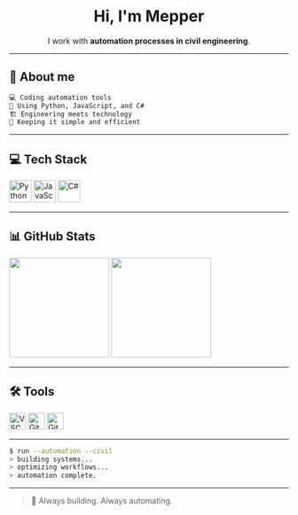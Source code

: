 <h1 align="center">Hi, I'm Mepper</h1>

<p align="center">I work with <strong>automation processes in civil engineering</strong>.</p>

---

## 🧠 About me

```txt
💻 Coding automation tools  
🔧 Using Python, JavaScript, and C#  
🏗️ Engineering meets technology  
🧱 Keeping it simple and efficient  
```

---

## 💻 Tech Stack

<p align="left">
  <img src="https://cdn.jsdelivr.net/gh/devicons/devicon/icons/python/python-original.svg" width="40" alt="Python" />
  <img src="https://cdn.jsdelivr.net/gh/devicons/devicon/icons/javascript/javascript-original.svg" width="40" alt="JavaScript" />
  <img src="https://cdn.jsdelivr.net/gh/devicons/devicon/icons/csharp/csharp-original.svg" width="40" alt="C#" />
</p>

---

## 📊 GitHub Stats

<p align="left">
  <img height="180em" src="https://github-readme-stats.vercel.app/api?username=Mepper&show_icons=true&count_private=true&hide=stars&hide_border=true" />
  <img height="180em" src="https://github-readme-stats.vercel.app/api/top-langs/?username=Mepper&layout=compact&langs_count=7&hide_border=true"/>
</p>

---

## 🛠️ Tools

<p align="left">
  <img src="https://cdn.jsdelivr.net/gh/devicons/devicon/icons/vscode/vscode-original.svg" width="30" alt="VSCode" />
  <img src="https://cdn.jsdelivr.net/gh/devicons/devicon/icons/git/git-original.svg" width="30" alt="Git" />
  <img src="https://cdn.jsdelivr.net/gh/devicons/devicon/icons/github/github-original.svg" width="30" alt="GitHub" />
</p>

---

```bash
$ run --automation --civil
> building systems...
> optimizing workflows...
> automation complete.
```

---

> 🚀 Always building. Always automating.
